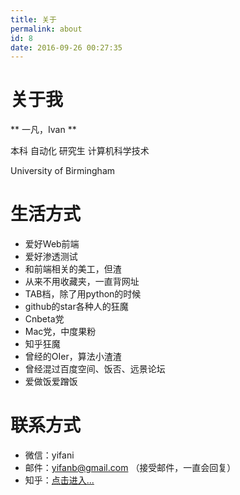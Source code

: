 ```yaml
---
title: 关于
permalink: about
id: 8
date: 2016-09-26 00:27:35
---
```

# 关于我

** 一凡，Ivan **

本科 自动化 研究生 计算机科学技术

University of Birmingham

# 生活方式

* 爱好Web前端
* 爱好渗透测试
* 和前端相关的美工，但渣
* 从来不用收藏夹，一直背网址
* TAB档，除了用python的时候
* github的star各种人的狂魔
* Cnbeta党
* Mac党，中度果粉
* 知乎狂魔
* 曾经的OIer，算法小渣渣
* 曾经混过百度空间、饭否、远景论坛
* 爱做饭爱蹭饭

# 联系方式

* 微信：yifani
* 邮件：yifanb@gmail.com （接受邮件，一直会回复）
* 知乎：[点击进入...](https://www.zhihu.com/people/yfgeek)

